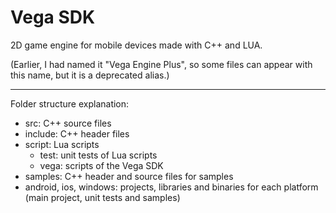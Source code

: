 Vega SDK
==================

2D game engine for mobile devices made with C++ and LUA.

(Earlier, I had named it "Vega Engine Plus", so some files can appear with this name, but it is a deprecated alias.)

-------------------------------

Folder structure explanation:

- src: C++ source files
- include: C++ header files
- script: Lua scripts
  - test: unit tests of Lua scripts
  - vega: scripts of the Vega SDK
- samples: C++ header and source files for samples
- android, ios, windows: projects, libraries and binaries for each platform (main project, unit tests and samples)